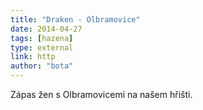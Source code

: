 ```yaml
---
title: "Draken - Olbramovice"
date: 2014-04-27
tags: [hazena]
type: external
link: http
author: "bota"
---
```


Zápas žen s Olbramovicemi na našem hřišti.
